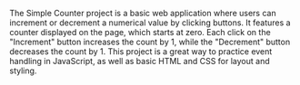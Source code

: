 The Simple Counter project is a basic web application where users can increment or decrement a numerical value by clicking buttons.
It features a counter displayed on the page, which starts at zero. Each click on the "Increment" button increases the count by 1, while the "Decrement" button decreases the count by 1. 
This project is a great way to practice event handling in JavaScript, as well as basic HTML and CSS for layout and styling.
